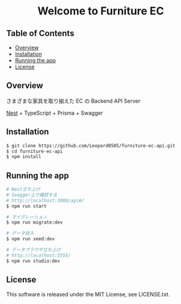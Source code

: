 <h1 align="center">Welcome to Furniture EC</h1>

## Table of Contents

- [Overview](#overview)
- [Installation](#installation)
- [Running the app](#running-the-app)
- [License](#license)

## Overview

さまざまな家具を取り揃えた EC の Backend API Server

[Nest](https://github.com/nestjs/nest) + TypeScript + Prisma + Swagger

## Installation

```bash
$ git clone https://github.com/Leopard0505/furniture-ec-api.git
$ cd furniture-ec-api
$ npm install
```

## Running the app

```bash
# Nest立ち上げ
# Swagger上で確認する
# http://localhost:3000/api#/
$ npm run start

# マイグレーション
$ npm run migrate:dev

# データ投入
$ npm run seed:dev

# データブラウザ立ち上げ
# http://localhost:5555/
$ npm run studio:dev
```

## License

This software is released under the MIT License, see LICENSE.txt.
